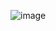 ![image]("https://user-images.githubusercontent.com/55537056/100244274-15038580-2f7a-11eb-9205-32350ced28e9.png">)
